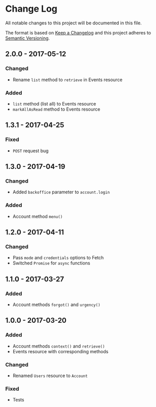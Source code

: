 # Change Log
All notable changes to this project will be documented in this file.

The format is based on [Keep a Changelog](http://keepachangelog.com/)
and this project adheres to [Semantic Versioning](http://semver.org/).

## 2.0.0 - 2017-05-12
### Changed
- Rename `list` method to `retrieve` in Events resource

### Added
- `list` method (list all) to Events resource
- `markAllAsRead` method to Events resource

## 1.3.1 - 2017-04-25
### Fixed
- `POST` request bug

## 1.3.0 - 2017-04-19
### Changed
- Added `backoffice` parameter to `account.login`

### Added
- Account method `menu()`

## 1.2.0 - 2017-04-11
### Changed
- Pass `mode` and `credentials` options to Fetch
- Switched `Promise` for `async` functions

## 1.1.0 - 2017-03-27
### Added
- Account methods `forgot()` and `urgency()`

## 1.0.0 - 2017-03-20
### Added
- Account methods `context()` and `retrieve()`
- Events resource with corresponding methods

### Changed
- Renamed `Users` resource to `Account`

### Fixed
- Tests
